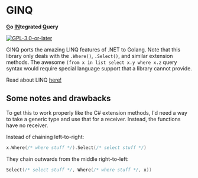 # GINQ
**<u>G</u>o <u>IN</u>tegrated <u>Q</u>uery**

[![`GPL-3.0-or-later`](https://img.shields.io/badge/license-GPL--3.0--or--later-blue)](https://github.com/yellowsink/ginq/blob/master/LICENSE.md)

GINQ ports the amazing LINQ features of .NET to Golang.
Note that this library only deals with the `.Where()`, `.Select()`, and similar extension methods.
The awesome `(from x in list select x.y where x.z`
query syntax would require special language support that a library cannot provide.

Read about LINQ [here!](https://docs.microsoft.com/en-us/dotnet/standard/linq)

## Some notes and drawbacks
To get this to work properly like the C# extension methods,
I'd need a way to take a generic type and use that for a receiver.
Instead, the functions have no receiver.

Instead of chaining left-to-right:
```go
x.Where(/* where stuff */).Select(/* select stuff */)
```
They chain outwards from the middle right-to-left:
```go
Select(/* select stuff */, Where(/* where stuff */, x))
```